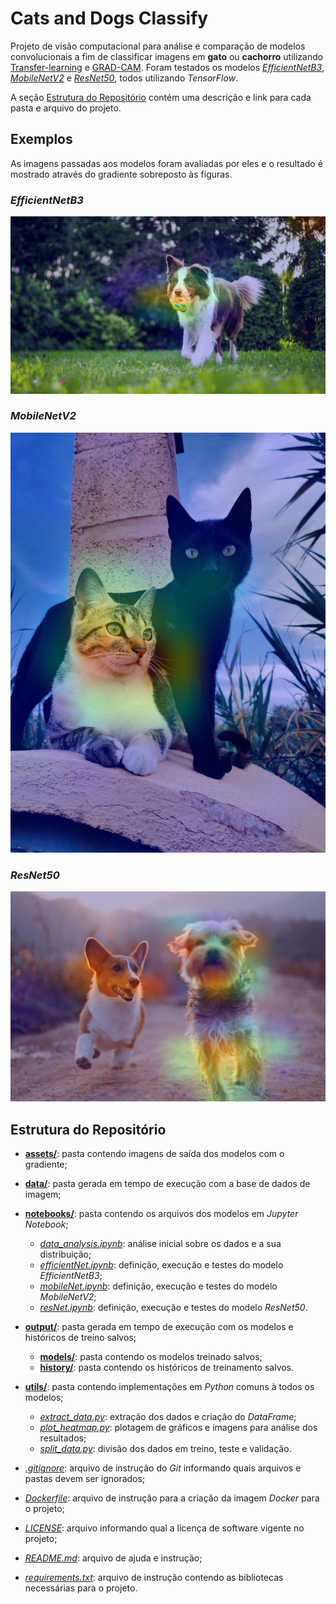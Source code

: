 # Cats and Dogs Classify

Projeto de visão computacional para análise e comparação de modelos convolucionais a fim de classificar imagens em **gato** ou **cachorro** utilizando [Transfer-learning](https://www.tensorflow.org/tutorials/images/transfer_learning?hl=pt-br) e [GRAD-CAM](https://arxiv.org/pdf/1610.02391). Foram testados os modelos [*EfficientNetB3*](https://www.tensorflow.org/api_docs/python/tf/keras/applications/EfficientNetB3), [*MobileNetV2*](https://www.tensorflow.org/api_docs/python/tf/keras/applications/MobileNetV2) e [*ResNet50*](https://www.tensorflow.org/api_docs/python/tf/keras/applications/ResNet50), todos utilizando *TensorFlow*.

A seção [Estrutura do Repositório](#estrutura-do-repositório) contém uma descrição e link para cada pasta e arquivo do projeto.

## Exemplos

As imagens passadas aos modelos foram avaliadas por eles e o resultado é mostrado através do gradiente sobreposto às figuras.

### *EfficientNetB3*

![efficient_net_dog](assets/efficient_net/class_dog.jpg)

### *MobileNetV2*

![mobile_net_cat](assets/mobile_net/class_cat_cat.jpg)

### *ResNet50*

![res_net_dog_dog](assets/res_net/dog_dog.jpg)

## Estrutura do Repositório

* [**assets/**](assets/): pasta contendo imagens de saída dos modelos com o gradiente;

* [**data/**](data/): pasta gerada em tempo de execução com a base de dados de imagem;

* [**notebooks/**](notebooks/): pasta contendo os arquivos dos modelos em *Jupyter Notebook*;
  * [*data_analysis.ipynb*](notebooks/data_analysis.ipynb): análise inicial sobre os dados e a sua distribuição;
  * [*efficientNet.ipynb*](notebooks/efficientNet.ipynb): definição, execução e testes do modelo *EfficientNetB3*;
  * [*mobileNet.ipynb*](notebooks/mobileNet.ipynb): definição, execução e testes do modelo *MobileNetV2*;
  * [*resNet.ipynb*](notebooks/resNet.ipynb): definição, execução e testes do modelo *ResNet50*.

* [**output/**](output/): pasta gerada em tempo de execução com os modelos e históricos de treino salvos;
  * [**models/**](output/models/): pasta contendo os modelos treinado salvos;
  * [**history/**](output/history/): pasta contendo os históricos de treinamento salvos.

* [**utils/**](utils/): pasta contendo implementações em *Python* comuns à todos os modelos;
  * [*extract_data.py*](utils/extract_data.py): extração dos dados e criação do *DataFrame*;
  * [*plot_heatmap.py*](utils/plot_heatmap.py): plotagem de gráficos e imagens para análise dos resultados;
  * [*split_data.py*](utils/split_data.py): divisão dos dados em treino, teste e validação.

* [*.gitignore*](.gitignore): arquivo de instrução do *Git* informando quais arquivos e pastas devem ser ignorados;

* [*Dockerfile*](Dockerfile): arquivo de instrução para a criação da imagem *Docker* para o projeto;

* [*LICENSE*](LICENSE): arquivo informando qual a licença de software vigente no projeto;

* [*README.md*](_): arquivo de ajuda e instrução;

* [*requirements.txt*](requirements.txt): arquivo de instrução contendo as bibliotecas necessárias para o projeto.
